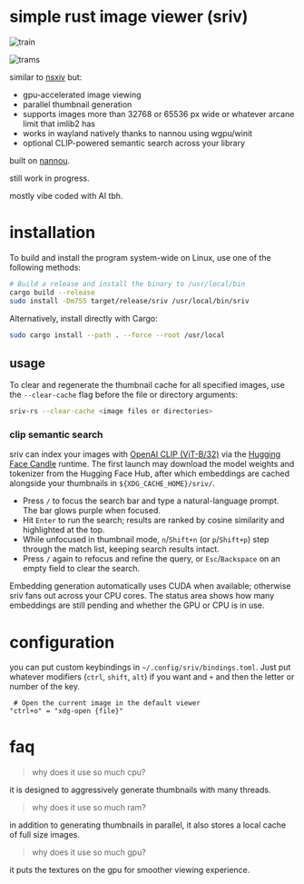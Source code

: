 # simple rust image viewer (sriv)

![train](https://i.dllu.net/2025-04-18-23-55-48_b097e58701685a85.png)

![trams](https://i.dllu.net/2025-04-18-23-53-34_91b104fa4cc7bc4a.png)

similar to [nsxiv](https://github.com/nsxiv/nsxiv) but:

* gpu-accelerated image viewing
* parallel thumbnail generation
* supports images more than 32768 or 65536 px wide or whatever arcane limit that imlib2 has
* works in wayland natively thanks to nannou using wgpu/winit
* optional CLIP-powered semantic search across your library

built on [nannou](https://nannou.cc/).

still work in progress.

mostly vibe coded with AI tbh.

# installation

To build and install the program system-wide on Linux, use one of the following methods:

```bash
# Build a release and install the binary to /usr/local/bin
cargo build --release
sudo install -Dm755 target/release/sriv /usr/local/bin/sriv
```

Alternatively, install directly with Cargo:

```bash
sudo cargo install --path . --force --root /usr/local
```

## usage

To clear and regenerate the thumbnail cache for all specified images, use the `--clear-cache` flag before the file or directory arguments:

```bash
sriv-rs --clear-cache <image files or directories>
```

### clip semantic search

sriv can index your images with [OpenAI CLIP (ViT-B/32)](https://github.com/openai/CLIP) via the
[Hugging Face Candle](https://github.com/huggingface/candle) runtime. The first launch may download the
model weights and tokenizer from the Hugging Face Hub, after which embeddings are cached alongside your
thumbnails in `${XDG_CACHE_HOME}/sriv/`.

- Press `/` to focus the search bar and type a natural-language prompt. The bar glows purple when focused.
- Hit `Enter` to run the search; results are ranked by cosine similarity and highlighted at the top.
- While unfocused in thumbnail mode, `n`/`Shift+n` (or `p`/`Shift+p`) step through the match list, keeping
  search results intact.
- Press `/` again to refocus and refine the query, or `Esc`/`Backspace` on an empty field to clear the search.

Embedding generation automatically uses CUDA when available; otherwise sriv fans out across your CPU cores.
The status area shows how many embeddings are still pending and whether the GPU or CPU is in use.

# configuration

you can put custom keybindings in `~/.config/sriv/bindings.toml`. Just put whatever modifiers (`ctrl`, `shift`, `alt`) if you want and `+` and then the letter or number of the key.

```
 # Open the current image in the default viewer
"ctrl+o" = "xdg-open {file}"
```

# faq

> why does it use so much cpu?

it is designed to aggressively generate thumbnails with many threads.

> why does it use so much ram?

in addition to generating thumbnails in parallel, it also stores a local cache of full size images.

> why does it use so much gpu?

it puts the textures on the gpu for smoother viewing experience.
